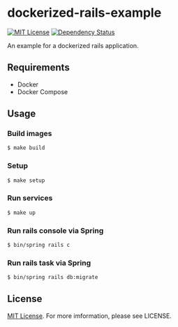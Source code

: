 # dockerized-rails-example

[![MIT License](https://img.shields.io/badge/license-MIT-blue.svg)](LICENSE)
[![Dependency Status](https://gemnasium.com/badges/github.com/changeworld/dockerized-rails-example.svg)](https://gemnasium.com/github.com/changeworld/dockerized-rails-example)

An example for a dockerized rails application.

## Requirements

* Docker
* Docker Compose

## Usage

### Build images

```bash
$ make build
```

### Setup

```bash
$ make setup
```

### Run services

```bash
$ make up
```

### Run rails console via Spring

```bash
$ bin/spring rails c
```

### Run rails task via Spring

```bash
$ bin/spring rails db:migrate
```

## License

[MIT License](LICENSE). For more imformation, please see LICENSE.
